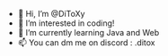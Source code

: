 - 👋 Hi, I’m @DiToXy
- 👀 I’m interested in coding!
- 🌱 I’m currently learning Java and Web
- 📫 You can dm me on discord : .ditox
